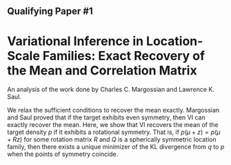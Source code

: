 ## Qualifying Paper #1
# Variational Inference in Location-Scale Families: Exact Recovery of the Mean and Correlation Matrix
An analysis of the work done by Charles C. Margossian and  Lawrence K. Saul.

We relax the sufficient conditions to recover the mean exactly. 
Margossian and Saul proved that if the target exhibits even symmetry, then VI can exactly recover the mean.
Here, we show that VI recovers the mean of the target density $p$ if it exhibits a rotational symmetry.
That is, if $p(\mu + z) = p(\mu + Rz)$ for some rotation matrix $R$ and $Q$ is a spherically symmetric location family, then there exists a unique minimizer of the KL divergence from $q$ to $p$ when the points of symmetry coincide.
